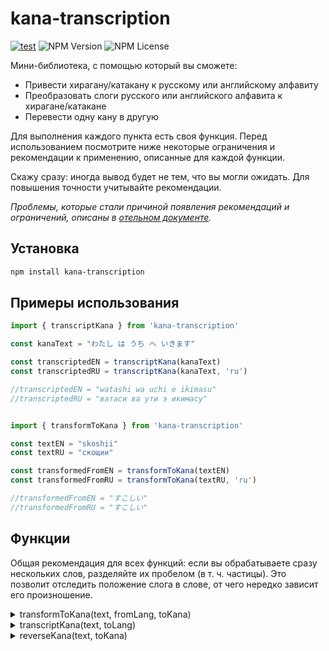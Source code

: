 
# kana-transcription

[![test](https://github.com/18degrees/kana-transcription/actions/workflows/tests.yml/badge.svg?event=push)](https://github.com/18degrees/kana-transcription/actions/workflows/tests.yml) ![NPM Version](https://img.shields.io/npm/v/kana-transcription) ![NPM License](https://img.shields.io/npm/l/kana-transcription)

Мини-библиотека, с помощью который вы сможете:
- Привести хирагану/катакану к русскому или английскому алфавиту
- Преобразовать слоги русского или английского алфавита к хирагане/катакане
- Перевести одну кану в другую

Для выполнения каждого пункта есть своя функция. Перед использованием посмотрите ниже некоторые ограничения и рекомендации к  применению, описанные для каждой функции.

Скажу сразу: иногда вывод будет не тем, что вы могли ожидать. Для повышения точности учитывайте рекомендации.

_Проблемы, которые стали причиной появления рекомендаций и ограничений, описаны в [отельном документе](docs/explanation.md)._

## Установка

```bash
npm install kana-transcription
```

## Примеры использования

```javascript
import { transcriptKana } from 'kana-transcription'

const kanaText = "わたし は うち へ いきます"

const transcriptedEN = transcriptKana(kanaText)
const transcriptedRU = transcriptKana(kanaText, 'ru')

//transcriptedEN = "watashi wa uchi e ikimasu"
//transcriptedRU = "ватаси ва ути э икимасу"


import { transformToKana } from 'kana-transcription'

const textEN = "skoshii"
const textRU = "скощии"

const transformedFromEN = transformToKana(textEN)
const transformedFromRU = transformToKana(textRU, 'ru')

//transformedFromEN = "すこしい"
//transformedFromRU = "すこしい"
```

## Функции

Общая рекомендация для всех функций: если вы обрабатываете сразу нескольких слов, разделяйте их пробелом (в т. ч. частицы). Это позволит отследить положение слога в слове, от чего нередко зависит его произношение.

<details>

  <summary>transformToKana(text, fromLang, toKana)</summary>

  #### Что делает
  
  Приводит текст, написанный русскими или английскими слогами, к одной из японских азбук.
  
  #### Параметры
  
  - text - строка к преобразованию
  - fromLang - _необязательный_ - язык, с которого преобразовывать
    - en (по умолчанию)
    - ru
  - toKana - _необязательный_ - азбука, к которой привести
    - hiragana (по умолчанию)
    - katakana

  #### Рекомендации
  
  - Если после слоговой _н_ (_n_) в слове идёт гласная, сопровождайте _н_: 
    -  _(на русском)_ - _ъ_ - твёрдым знаком 
    -  _(на английском)_ - _'_ - апострофом
  
  - _(на русском)_ Если вы столкнулись с неслышной гласной, и согласная этого слога мягкая, используйте мягкий знак _ь_

  #### Ограничения
  
  При получении результата имейте в виду:
  
  - Долгота гласных отображается только их повторением
  - Неслышная い 
  	- _(с русского)_ выводится при употреблении мягкого знака или всегда мягких согласных
  	- _(с английского)_ не выводится
  - **Не используется** _символ ー_
  - Две одинаковые согласные подряд в одном слове **всегда** понимаются как двойной согласный
</details>

<details>

<summary>transcriptKana(text, toLang)</summary>

#### Что делает
Преобразует кану к русским (по системе Поливанова) или английским (по пересмотренной системе Хепбёрна) слогам.

_Обращаю внимание, что указанные системы не используются в полной мере. Например, длинные гласные обозначаются только их повторением._

#### Параметры

- text - кана к преобразованию
- toLang - _необязательный_ - язык, к которому привести
  - en (по умолчанию)
  - ru

#### Ограничения

- Пары гласных えい, おう переводятся побуквенно. Выходит [эи] и [оу] соответственно
</details>

<details>

<summary>reverseKana(text, toKana)</summary>

#### Что делает

Оборачивает одну кану в другую

#### Параметры

- text - кана для оборота
- toKana - _необязательный_ - кана, к которой привести
  - hiragana (по умолчанию)
  - katakana

#### Ограничения

- При приведении к катакане ***не используется знак ー***
</details>
